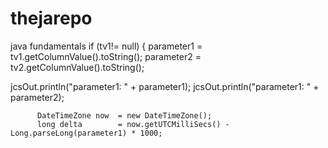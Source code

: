 # thejarepo
java fundamentals 
if (tv1!= null)
        { 
          parameter1 = tv1.getColumnValue().toString();
          parameter2 = tv2.getColumnValue().toString();
  
  jcsOut.println("parameter1: " + parameter1);
  jcsOut.println("parameter1: " + parameter2);
  
          DateTimeZone now  = new DateTimeZone();
          long delta        = now.getUTCMilliSecs() - Long.parseLong(parameter1) * 1000;

